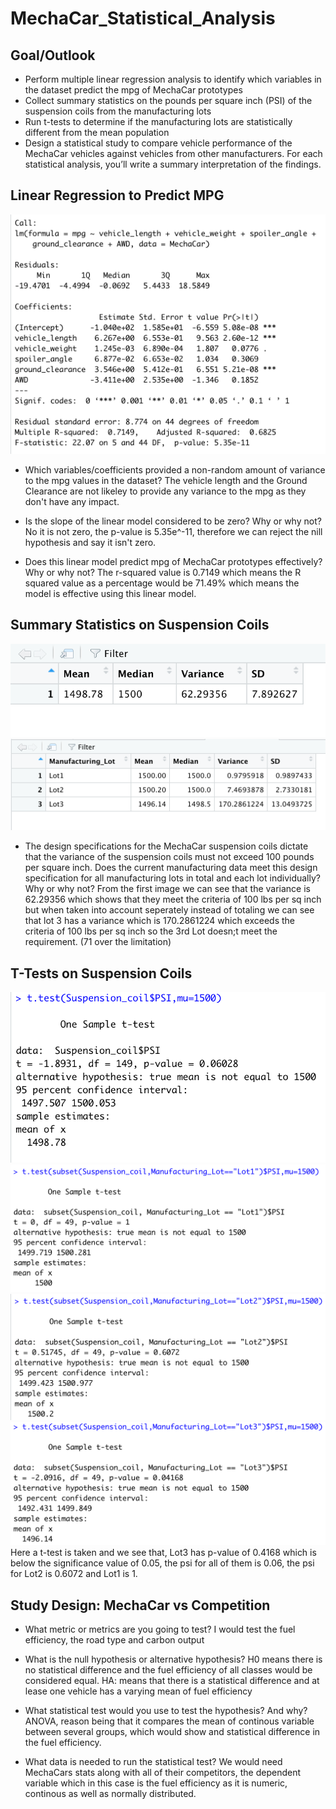 # MechaCar_Statistical_Analysis
## Goal/Outlook
- Perform multiple linear regression analysis to identify which variables in the dataset predict the mpg of MechaCar prototypes
- Collect summary statistics on the pounds per square inch (PSI) of the suspension coils from the manufacturing lots
- Run t-tests to determine if the manufacturing lots are statistically different from the mean population
- Design a statistical study to compare vehicle performance of the MechaCar vehicles against vehicles from other manufacturers. For each statistical analysis, you’ll write a summary interpretation of the findings.

## Linear Regression to Predict MPG
![Deliverable_1.0](Resources/Deliverable_1.0.png)
- Which variables/coefficients provided a non-random amount of variance to the mpg values in the dataset?
 The vehicle length and the Ground Clearance are not likeley to provide any variance to the mpg as they don't have any impact. 
 
- Is the slope of the linear model considered to be zero? Why or why not?
No it is not zero, the p-value is 5.35e^-11, therefore we can reject the nill hypothesis and say it isn't zero. 

- Does this linear model predict mpg of MechaCar prototypes effectively? Why or why not?
The r-squared value is 0.7149 which means the R squared value as a percentage would be 71.49% which means the model is effective using this linear model.

## Summary Statistics on Suspension Coils
![Deliverable_2.1](Resources/Deliverable_2.1.png)
![Deliverable_2.2](Resources/Deliverable_2.2.png)
- The design specifications for the MechaCar suspension coils dictate that the variance of the suspension coils must not exceed 100 pounds per square inch. Does the current manufacturing data meet this design specification for all manufacturing lots in total and each lot individually? Why or why not?
From the first image we can see that the variance is 62.29356 which shows that they meet the criteria of 100 lbs per sq inch but when taken into account seperately instead of totaling we can see that lot 3 has a variance which is 170.2861224 which exceeds the criteria of 100 lbs per sq inch so the 3rd Lot doesn;t meet the requirement. (71 over the limitation)

## T-Tests on Suspension Coils
![Deliverable_3.0](Resources/Deliverable_3.0.png)
![Deliverable_3.1](Resources/Deliverable_3.1.png)
![Deliverable_3.2](Resources/Deliverable_3.2.png)
![Deliverable_3.3](Resources/Deliverable_3.3.png)
Here a t-test is taken and we see that, Lot3 has p-value of 0.4168 which is below the significance value of 0.05, the psi for all of them is 0.06, the psi for Lot2 is 0.6072 and Lot1 is 1. 

## Study Design: MechaCar vs Competition
- What metric or metrics are you going to test?
I would test the fuel efficiency, the road type and carbon output

- What is the null hypothesis or alternative hypothesis?
H0 means there is no statistical difference and the fuel efficiency of all classes would be considered equal. 
HA: means that there is a statistical difference and at lease one vehicle has a varying mean of fuel efficiency


- What statistical test would you use to test the hypothesis? And why?
ANOVA, reason being that it compares the mean of continous variable between several groups, which would show and statistical difference in the fuel efficiency.

- What data is needed to run the statistical test?
We would need MechaCars stats along with all of their competitors, the dependent variable which in this case is the fuel efficiency as it is numeric, continous as well as normally distributed. 
